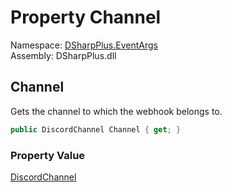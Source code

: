 # Property Channel

Namespace: [DSharpPlus.EventArgs](DSharpPlus.EventArgs.md)  
Assembly: DSharpPlus.dll

## <a id="DSharpPlus_EventArgs_WebhooksUpdateEventArgs_Channel"></a>Channel

Gets the channel to which the webhook belongs to.

```csharp
public DiscordChannel Channel { get; }
```

### Property Value

[DiscordChannel](DSharpPlus.Entities.DiscordChannel.md)

